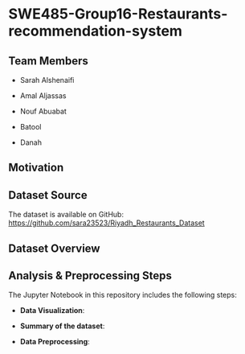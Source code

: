 # SWE485-Group16-Restaurants-recommendation-system

## Team Members
- Sarah Alshenaifi 

- Amal Aljassas

- Nouf Abuabat

- Batool

- Danah

## Motivation

## Dataset Source
The dataset is available on GitHub:
https://github.com/sara23523/Riyadh_Restaurants_Dataset

## Dataset Overview

## Analysis & Preprocessing Steps
The Jupyter Notebook in this repository includes the following steps:

- **Data Visualization**:
   
   
- **Summary of the dataset**:
   

- **Data Preprocessing**:
   
